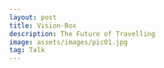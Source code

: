 ```yaml
---
layout: post
title: Vision-Box
description: The Future of Travelling
image: assets/images/pic01.jpg
tag: Talk
---
```


